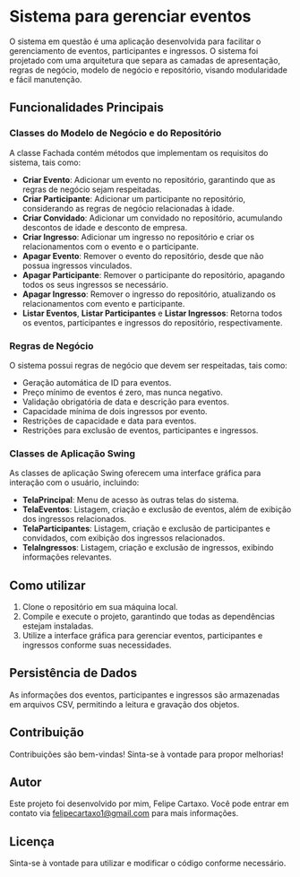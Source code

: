 # Sistema para gerenciar eventos

O sistema em questão é uma aplicação desenvolvida para facilitar o gerenciamento de eventos, participantes e ingressos. O sistema foi projetado com uma arquitetura que separa as camadas de apresentação, regras de negócio, modelo de negócio e repositório, visando modularidade e fácil manutenção.

## Funcionalidades Principais

### Classes do Modelo de Negócio e do Repositório

A classe Fachada contém métodos que implementam os requisitos do sistema, tais como:

- **Criar Evento**: Adicionar um evento no repositório, garantindo que as regras de negócio sejam respeitadas.
- **Criar Participante**: Adicionar um participante no repositório, considerando as regras de negócio relacionadas à idade.
- **Criar Convidado**: Adicionar um convidado no repositório, acumulando descontos de idade e desconto de empresa.
- **Criar Ingresso**: Adicionar um ingresso no repositório e criar os relacionamentos com o evento e o participante.
- **Apagar Evento**: Remover o evento do repositório, desde que não possua ingressos vinculados.
- **Apagar Participante**: Remover o participante do repositório, apagando todos os seus ingressos se necessário.
- **Apagar Ingresso**: Remover o ingresso do repositório, atualizando os relacionamentos com evento e participante.
- **Listar Eventos**, **Listar Participantes** e **Listar Ingressos**: Retorna todos os eventos, participantes e ingressos do repositório, respectivamente.

### Regras de Negócio

O sistema possui regras de negócio que devem ser respeitadas, tais como:

- Geração automática de ID para eventos.
- Preço mínimo de eventos é zero, mas nunca negativo.
- Validação obrigatória de data e descrição para eventos.
- Capacidade mínima de dois ingressos por evento.
- Restrições de capacidade e data para eventos.
- Restrições para exclusão de eventos, participantes e ingressos.

### Classes de Aplicação Swing

As classes de aplicação Swing oferecem uma interface gráfica para interação com o usuário, incluindo:

- **TelaPrincipal**: Menu de acesso às outras telas do sistema.
- **TelaEventos**: Listagem, criação e exclusão de eventos, além de exibição dos ingressos relacionados.
- **TelaParticipantes**: Listagem, criação e exclusão de participantes e convidados, com exibição dos ingressos relacionados.
- **TelaIngressos**: Listagem, criação e exclusão de ingressos, exibindo informações relevantes.

## Como utilizar

1. Clone o repositório em sua máquina local.
2. Compile e execute o projeto, garantindo que todas as dependências estejam instaladas.
3. Utilize a interface gráfica para gerenciar eventos, participantes e ingressos conforme suas necessidades.

## Persistência de Dados

As informações dos eventos, participantes e ingressos são armazenadas em arquivos CSV, permitindo a leitura e gravação dos objetos.

## Contribuição

Contribuições são bem-vindas! Sinta-se à vontade para propor melhorias!

## Autor

Este projeto foi desenvolvido por mim, Felipe Cartaxo. Você pode entrar em contato via [felipecartaxo1@gmail.com](felipecartaxo1@gmail.com) para mais informações.

## Licença

Sinta-se à vontade para utilizar e modificar o código conforme necessário.